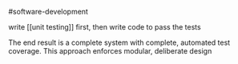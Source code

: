 
#software-development 

write [[unit testing]] first, then write code to pass the tests

The end result is a complete system with complete, automated test coverage. This approach enforces modular, deliberate design
